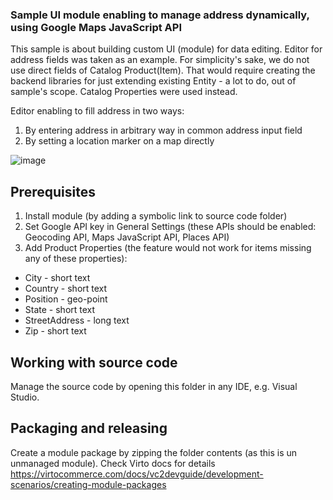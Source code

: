 ### Sample UI module enabling to manage address dynamically, using Google Maps JavaScript API
This sample is about building custom UI (module) for data editing.
Editor for address fields was taken as an example. For simplicity's sake, we do not use direct fields of Catalog Product(Item).
That would require creating the backend libraries for just extending existing Entity - a lot to do, out of sample's scope.
Catalog Properties were used instead.

Editor enabling to fill address in two ways:
1. By entering address in arbitrary way in common address input field
2. By setting a location marker on a map directly

![image](https://user-images.githubusercontent.com/2689494/55940404-b8d6db00-5c48-11e9-833f-fbbc2f29ff2a.png)


## Prerequisites
1. Install module (by adding a symbolic link to source code folder)
2. Set Google API key in General Settings (these APIs should be enabled: Geocoding API, Maps JavaScript API, Places API)
3. Add Product Properties (the feature would not work for items missing any of these properties):
* City - short text
* Country - short text
* Position - geo-point
* State - short text
* StreetAddress - long text
* Zip - short text

## Working with source code
Manage the source code by opening this folder in any IDE, e.g. Visual Studio.

## Packaging and releasing
Create a module package by zipping the folder contents (as this is un unmanaged module). Check Virto docs for details https://virtocommerce.com/docs/vc2devguide/development-scenarios/creating-module-packages
